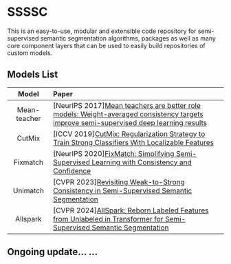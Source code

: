 # SSSSC

This is an easy-to-use, modular and extensible code repository for semi-supervised semantic segmentation algorithms, packages as well as many core component layers that can be used to easily build repositories of custom models.

## Models List

|                 Model                  | Paper                                                                                                                                                           |
| :------------------------------------: | :-------------------------------------------------------------------------------------------------------------------------------------------------------------- |
|  Mean-teacher  | [NeurIPS 2017][Mean teachers are better role models: Weight-averaged consistency targets improve semi-supervised deep learning results](https://proceedings.neurips.cc/paper/2017/hash/68053af2923e00204c3ca7c6a3150cf7-Abstract.html)             |
|     CutMix      | [ICCV 2019][CutMix: Regularization Strategy to Train Strong Classifiers With Localizable Features](https://openaccess.thecvf.com/content_ICCV_2019/html/Yun_CutMix_Regularization_Strategy_to_Train_Strong_Classifiers_With_Localizable_Features_ICCV_2019_paper.html)                                                   |       
| Fixmatch | [NeurIPS 2020][FixMatch: Simplifying Semi-Supervised Learning with Consistency and Confidence](https://proceedings.neurips.cc/paper/2020/hash/06964dce9addb1c5cb5d6e3d9838f733-Abstract.html)                    |
|     Unimatch      | [CVPR 2023][Revisiting Weak-to-Strong Consistency in Semi-Supervised Semantic Segmentation](https://openaccess.thecvf.com/content/CVPR2023/html/Yang_Revisiting_Weak-to-Strong_Consistency_in_Semi-Supervised_Semantic_Segmentation_CVPR_2023_paper.html)                                                   |            
|     Allspark| [CVPR 2024][AllSpark: Reborn Labeled Features from Unlabeled in Transformer for Semi-Supervised Semantic Segmentation](https://openaccess.thecvf.com/content/CVPR2024/html/Wang_AllSpark_Reborn_Labeled_Features_from_Unlabeled_in_Transformer_for_Semi-Supervised_CVPR_2024_paper.html)                                                   |          
                                             

## Ongoing update... ...





